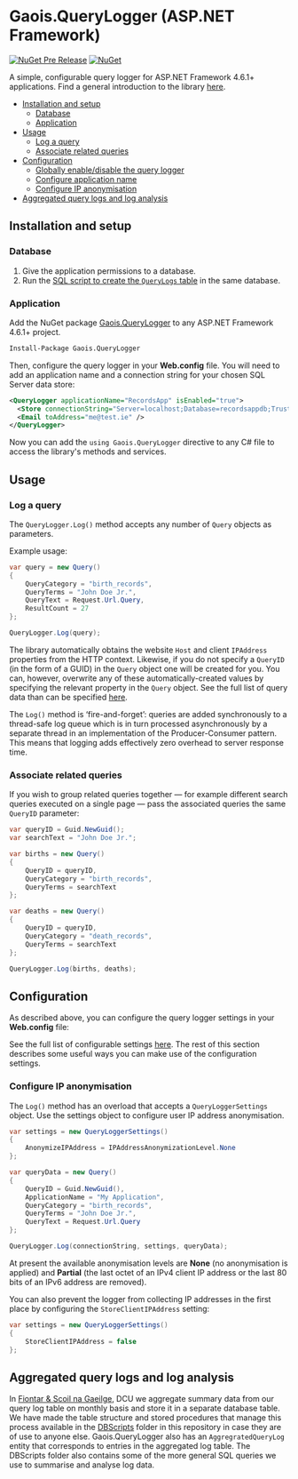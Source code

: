 # Gaois.QueryLogger (ASP.NET Framework)

[![NuGet Pre Release](https://img.shields.io/nuget/vpre/Gaois.QueryLogger.svg)](https://www.nuget.org/packages/Gaois.QueryLogger/)
[![NuGet](https://img.shields.io/nuget/dt/Gaois.QueryLogger.svg)](https://www.nuget.org/packages/Gaois.QueryLogger/)

A simple, configurable query logger for ASP.NET Framework 4.6.1+ applications. Find a general introduction to the library [here](https://github.com/gaois/Gaois.QueryLogger).

- [Installation and setup](#installation-and-setup)
  - [Database](#database)
  - [Application](#application)
- [Usage](#usage)
  - [Log a query](#log-a-query)
  - [Associate related queries](#associate-related-queries)
- [Configuration](#configuration)
  - [Globally enable/disable the query logger](#globally-enabledisable-the-query-logger)
  - [Configure application name](#configure-application-name)
  - [Configure IP anonymisation](#configure-ip-anonymisation)
- [Aggregated query logs and log analysis](#aggregated-query-logs-and-log-analysis)

## Installation and setup

### Database

1. Give the application permissions to a database.
2. Run the [SQL script to create the `QueryLogs` table](https://github.com/gaois/Gaois.QueryLogger/tree/master/DBScripts) in the same database.

### Application

Add the NuGet package [Gaois.QueryLogger](https://www.nuget.org/packages/Gaois.QueryLogger/) to any ASP.NET Framework 4.6.1+ project.

```cmd
Install-Package Gaois.QueryLogger
```

Then, configure the query logger in your **Web.config** file. You will need to add an application name and a connection string for your chosen SQL Server data store:

```xml
<QueryLogger applicationName="RecordsApp" isEnabled="true">
  <Store connectionString="Server=localhost;Database=recordsappdb;Trusted_Connection=True;" />
  <Email toAddress="me@test.ie" />
</QueryLogger>
```

Now you can add the `using Gaois.QueryLogger` directive to any C# file to access the library's methods and services.

## Usage

### Log a query

The `QueryLogger.Log()` method accepts any number of `Query` objects as parameters.

Example usage:

```csharp
var query = new Query()
{
    QueryCategory = "birth_records",
    QueryTerms = "John Doe Jr.",
    QueryText = Request.Url.Query,
    ResultCount = 27
};

QueryLogger.Log(query);
```

The library automatically obtains the website `Host` and client `IPAddress` properties from the HTTP context. Likewise, if you do not specify a `QueryID` (in the form of a GUID) in the `Query` object one will be created for you. You can, however, overwrite any of these automatically-created values by specifying the relevant property in the `Query` object. See the full list of query data than can be specified [here](https://github.com/gaois/Gaois.QueryLogger/blob/master/LOGDATA.md).

The `Log()` method is ‘fire-and-forget’: queries are added synchronously to a thread-safe log queue which is in turn processed asynchronously by a separate thread in an implementation of the Producer-Consumer pattern. This means that logging adds effectively zero overhead to server response time.

### Associate related queries

If you wish to group related queries together — for example different search queries executed on a single page — pass the associated queries the same `QueryID` parameter:

```csharp
var queryID = Guid.NewGuid();
var searchText = "John Doe Jr.";

var births = new Query()
{
    QueryID = queryID,
    QueryCategory = "birth_records",
    QueryTerms = searchText
};

var deaths = new Query()
{
    QueryID = queryID,
    QueryCategory = "death_records",
    QueryTerms = searchText
};

QueryLogger.Log(births, deaths);
```

## Configuration

As described above, you can configure the query logger settings in your **Web.config** file:

<QueryLogger applicationName="RecordsApp" isEnabled="true">
  <Store connectionString="Server=localhost;Database=recordsappdb;Trusted_Connection=True;" />
  <Email toAddress="me@test.ie"
         fromAddress="test@test.ie"
         fromDisplayName="RecordsApp — QueryLogger"
         smtpHost="smtp.myhost.net"
         smtpPort="587"
         smtpUserName="MY_USERNAME"
         smtpPassword="MY_PASSWORD"
         smtpEnableSSL="true" />
  <ExcludedIPAddresses>
    <add name="Bingbot" ipAddress="40.77.167.0" />
    <add name="Bingbot" ipAddress="207.46.13.0" />
  </ExcludedIPAddresses>
</QueryLogger> 

See the full list of configurable settings [here](https://github.com/gaois/Gaois.QueryLogger/blob/master/CONFIGURATION.md). The rest of this section describes some useful ways you can make use of the configuration settings.

### Configure IP anonymisation

The `Log()` method has an overload that accepts a `QueryLoggerSettings` object. Use the settings object to configure user IP address anonymisation.

```csharp
var settings = new QueryLoggerSettings()
{
    AnonymizeIPAddress = IPAddressAnonymizationLevel.None
};

var queryData = new Query()
{
    QueryID = Guid.NewGuid(),
    ApplicationName = "My Application",
    QueryCategory = "birth_records",
    QueryTerms = "John Doe Jr.",
    QueryText = Request.Url.Query
};

QueryLogger.Log(connectionString, settings, queryData);
```

At present the available anonymisation levels are **None** (no anonymisation is applied) and **Partial** (the last octet of an IPv4 client IP address or the last 80 bits of an IPv6 address are removed).

You can also prevent the logger from collecting IP addresses in the first place by configuring the `StoreClientIPAddress` setting:

```csharp
var settings = new QueryLoggerSettings()
{
    StoreClientIPAddress = false
};
```

## Aggregated query logs and log analysis

In [Fiontar & Scoil na Gaeilge](https://www.gaois.ie), DCU we aggregate summary data from our query log table on monthly basis and store it in a separate database table. We have made the table structure and stored procedures that manage this process available in the [DBScripts](https://github.com/gaois/Gaois.QueryLogger/tree/master/DBScripts) folder in this repository in case they are of use to anyone else. Gaois.QueryLogger also has an `AggregratedQueryLog` entity that corresponds to entries in the aggregated log table. The DBScripts folder also contains some of the more general SQL queries we use to summarise and analyse log data.
